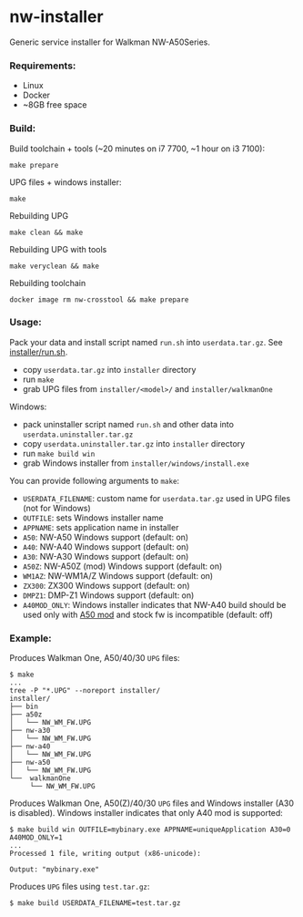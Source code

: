 nw-installer
============

Generic service installer for Walkman NW-A50Series.

### Requirements:

- Linux
- Docker
- ~8GB free space

### Build:

Build toolchain + tools (~20 minutes on i7 7700, ~1 hour on i3 7100):

```shell
make prepare
```

UPG files + windows installer:

```shell
make
```

Rebuilding UPG

```shell
make clean && make
```

Rebuilding UPG with tools

```shell
make veryclean && make
```

Rebuilding toolchain

```shell
docker image rm nw-crosstool && make prepare
```

### Usage:

Pack your data and install script named `run.sh` into `userdata.tar.gz`. See [installer/run.sh](./installer/run.sh).

- copy `userdata.tar.gz` into `installer` directory
- run `make`
- grab UPG files from `installer/<model>/` and `installer/walkmanOne`

Windows:

- pack uninstaller script named `run.sh` and other data into `userdata.uninstaller.tar.gz`
- copy `userdata.uninstaller.tar.gz` into `installer` directory
- run `make build win`
- grab Windows installer from `installer/windows/install.exe`

You can provide following arguments to `make`:

- `USERDATA_FILENAME`: custom name for `userdata.tar.gz` used in UPG files (not for Windows)
- `OUTFILE`: sets Windows installer name
- `APPNAME`: sets application name in installer
- `A50`: NW-A50 Windows support (default: on)
- `A40`: NW-A40 Windows support (default: on)
- `A30`: NW-A30 Windows support (default: on)
- `A50Z`: NW-A50Z (mod) Windows support (default: on)
- `WM1AZ`: NW-WM1A/Z Windows support (default: on)
- `ZX300`: ZX300 Windows support (default: on)
- `DMPZ1`: DMP-Z1 Windows support (default: on)
- `A40MOD_ONLY`: Windows installer indicates that NW-A40 build should be used only with [A50 mod][1] and stock fw is
  incompatible (default: off)

[1]: https://www.mrwalkman.com/p/nw-a40-stock-update.html

### Example:

Produces Walkman One, A50/40/30 `UPG` files:

```shell
$ make
...
tree -P "*.UPG" --noreport installer/
installer/
├── bin
├── a50z
│   └── NW_WM_FW.UPG
├── nw-a30
│   └── NW_WM_FW.UPG
├── nw-a40
│   └── NW_WM_FW.UPG
├── nw-a50
│   └── NW_WM_FW.UPG
└──  walkmanOne
     └── NW_WM_FW.UPG
```

Produces Walkman One, A50(Z)/40/30 `UPG` files and Windows installer (A30 is disabled). Windows installer indicates that
only A40 mod is supported:

```shell
$ make build win OUTFILE=mybinary.exe APPNAME=uniqueApplication A30=0 A40MOD_ONLY=1
...
Processed 1 file, writing output (x86-unicode):

Output: "mybinary.exe"
```

Produces `UPG` files using `test.tar.gz`:

```shell
$ make build USERDATA_FILENAME=test.tar.gz
```
